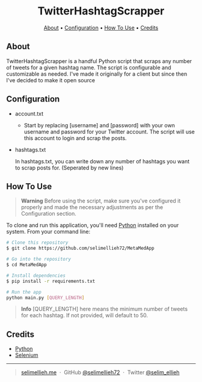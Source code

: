 <h1 align="center">
  TwitterHashtagScrapper
</h1>

<p align="center">
  <a href="#motivation">About</a> •
  <a href="#key-features">Configuration</a> •
  <a href="#how-to-use">How To Use</a> •
  <a href="#credits">Credits</a>

</p>

## About

TwitterHashtagScrapper is a handful Python script that scraps any number of tweets for a given hashtag name. The script is configurable and customizable as needed. I've made it originally for a client but since then I've decided to make it open source

## Configuration

- account.txt<br/>

  - Start by replacing [username] and [password] with your own username and password for your Twitter account. The script will use this account to login and scrap the posts.

- hashtags.txt<br/>

  In hashtags.txt, you can write down any number of hashtags you want to scrap posts for. (Seperated by new lines)

## How To Use

> **Warning**
> Before using the script, make sure you've configured it properly and made the necessary adjustments as per the Configuration section.

To clone and run this application, you'll need [Python](https://www.python.org/downloads/) installed on your system. From your command line:

```bash
# Clone this repository
$ git clone https://github.com/selimellieh72/MetaMedApp

# Go into the repository
$ cd MetaMedApp

# Install dependencies
$ pip install -r requirements.txt

# Run the app
python main.py [QUERY_LENGTH]
```

> **Info** 
> [QUERY_LENGTH] here means the minimum number of tweets for each hashtag. If not provided, will default to 50.

## Credits

- [Python](https://python.org)
- [Selenium](https://www.selenium.dev/)

---

> [selimellieh.me](https://www.selimellieh.me) &nbsp;&middot;&nbsp;
> GitHub [@selimellieh72](https://github.com/selimellieh72) &nbsp;&middot;&nbsp;
> Twitter [@selim_ellieh](https://twitter.com/selim_ellieh)
